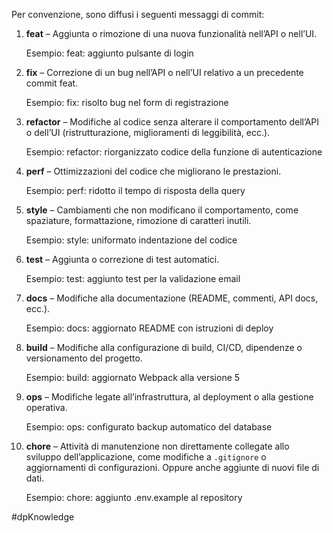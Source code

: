 Per convenzione, sono diffusi i seguenti messaggi di commit:

1. **feat** – Aggiunta o rimozione di una nuova funzionalità nell’API o nell’UI.
    
    Esempio: feat: aggiunto pulsante di login
    
2. **fix** – Correzione di un bug nell’API o nell’UI relativo a un precedente commit feat.
    
    Esempio: fix: risolto bug nel form di registrazione
    
3. **refactor** – Modifiche al codice senza alterare il comportamento dell’API o dell’UI (ristrutturazione, miglioramenti di leggibilità, ecc.).
    
    Esempio: refactor: riorganizzato codice della funzione di autenticazione
    
4. **perf** – Ottimizzazioni del codice che migliorano le prestazioni.
    
    Esempio: perf: ridotto il tempo di risposta della query
    
5. **style** – Cambiamenti che non modificano il comportamento, come spaziature, formattazione, rimozione di caratteri inutili.
    
    Esempio: style: uniformato indentazione del codice
    
6. **test** – Aggiunta o correzione di test automatici.
    
    Esempio: test: aggiunto test per la validazione email
    
7. **docs** – Modifiche alla documentazione (README, commenti, API docs, ecc.).
    
    Esempio: docs: aggiornato README con istruzioni di deploy
    
8. **build** – Modifiche alla configurazione di build, CI/CD, dipendenze o versionamento del progetto.
    
    Esempio: build: aggiornato Webpack alla versione 5
    
9. **ops** – Modifiche legate all’infrastruttura, al deployment o alla gestione operativa.
    
    Esempio: ops: configurato backup automatico del database
    
10. **chore** – Attività di manutenzione non direttamente collegate allo sviluppo dell’applicazione, come modifiche a `.gitignore` o aggiornamenti di configurazioni. Oppure anche aggiunte di nuovi file di dati.
    
    Esempio: chore: aggiunto .env.example al repository

#dpKnowledge 